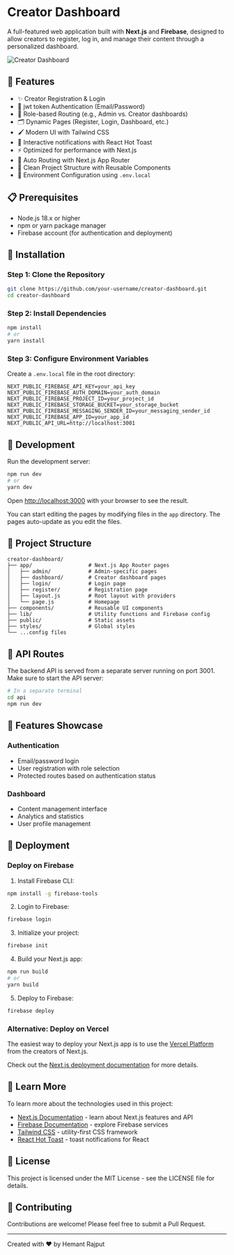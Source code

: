 # Creator Dashboard

A full-featured web application built with **Next.js** and **Firebase**, designed to allow creators to register, log in, and manage their content through a personalized dashboard.

![Creator Dashboard](https://api.placeholder.com/600/300)

## 🚀 Features

* ✨ Creator Registration & Login
* 🔐 jwt token Authentication (Email/Password)
* 🧭 Role-based Routing (e.g., Admin vs. Creator dashboards)
* 🗂️ Dynamic Pages (Register, Login, Dashboard, etc.)
* 🖌️ Modern UI with Tailwind CSS
* 🔔 Interactive notifications with React Hot Toast
* ⚡ Optimized for performance with Next.js
* 🔄 Auto Routing with Next.js App Router
* 🧹 Clean Project Structure with Reusable Components
* 🔧 Environment Configuration using `.env.local`

## 📋 Prerequisites

- Node.js 18.x or higher
- npm or yarn package manager
- Firebase account (for authentication and deployment)

## 🔧 Installation

### Step 1: Clone the Repository

```bash
git clone https://github.com/your-username/creator-dashboard.git
cd creator-dashboard
```

### Step 2: Install Dependencies

```bash
npm install
# or
yarn install
```

### Step 3: Configure Environment Variables

Create a `.env.local` file in the root directory:

```
NEXT_PUBLIC_FIREBASE_API_KEY=your_api_key
NEXT_PUBLIC_FIREBASE_AUTH_DOMAIN=your_auth_domain
NEXT_PUBLIC_FIREBASE_PROJECT_ID=your_project_id
NEXT_PUBLIC_FIREBASE_STORAGE_BUCKET=your_storage_bucket
NEXT_PUBLIC_FIREBASE_MESSAGING_SENDER_ID=your_messaging_sender_id
NEXT_PUBLIC_FIREBASE_APP_ID=your_app_id
NEXT_PUBLIC_API_URL=http://localhost:3001
```

## 🚀 Development

Run the development server:

```bash
npm run dev
# or
yarn dev
```

Open [http://localhost:3000](http://localhost:3000) with your browser to see the result.

You can start editing the pages by modifying files in the `app` directory. The pages auto-update as you edit the files.

## 📂 Project Structure

```
creator-dashboard/
├── app/                  # Next.js App Router pages
│   ├── admin/            # Admin-specific pages
│   ├── dashboard/        # Creator dashboard pages
│   ├── login/            # Login page
│   ├── register/         # Registration page
│   ├── layout.js         # Root layout with providers
│   └── page.js           # Homepage
├── components/           # Reusable UI components
├── lib/                  # Utility functions and Firebase config
├── public/               # Static assets
├── styles/               # Global styles
└── ...config files
```

## 🔄 API Routes

The backend API is served from a separate server running on port 3001. Make sure to start the API server:

```bash
# In a separate terminal
cd api
npm run dev
```

## 📱 Features Showcase

### Authentication

- Email/password login
- User registration with role selection
- Protected routes based on authentication status

### Dashboard

- Content management interface
- Analytics and statistics
- User profile management

## 🚢 Deployment

### Deploy on Firebase

1. Install Firebase CLI:
```bash
npm install -g firebase-tools
```

2. Login to Firebase:
```bash
firebase login
```

3. Initialize your project:
```bash
firebase init
```

4. Build your Next.js app:
```bash
npm run build
# or
yarn build
```

5. Deploy to Firebase:
```bash
firebase deploy
```

### Alternative: Deploy on Vercel

The easiest way to deploy your Next.js app is to use the [Vercel Platform](https://vercel.com/new?utm_medium=default-template&filter=next.js&utm_source=create-next-app&utm_campaign=create-next-app-readme) from the creators of Next.js.

Check out the [Next.js deployment documentation](https://nextjs.org/docs/deployment) for more details.

## 🧠 Learn More

To learn more about the technologies used in this project:

- [Next.js Documentation](https://nextjs.org/docs) - learn about Next.js features and API
- [Firebase Documentation](https://firebase.google.com/docs) - explore Firebase services
- [Tailwind CSS](https://tailwindcss.com/docs) - utility-first CSS framework
- [React Hot Toast](https://react-hot-toast.com/) - toast notifications for React

## 📄 License

This project is licensed under the MIT License - see the LICENSE file for details.

## 🤝 Contributing

Contributions are welcome! Please feel free to submit a Pull Request.

---

Created with ❤️ by Hemant Rajput
